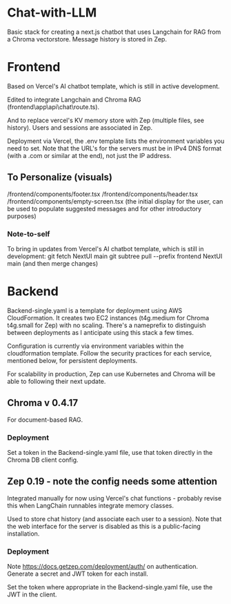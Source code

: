 # Chat-with-LLM
Basic stack for creating a next.js chatbot that uses Langchain for RAG from a Chroma vectorstore. Message history is stored in Zep.

# Frontend

Based on Vercel's AI chatbot template, which is still in active development. 

Edited to integrate Langchain and Chroma RAG (frontend\app\api\chat\route.ts).

And to replace vercel's KV memory store with Zep (multiple files, see history). Users and sessions are associated in Zep.

Deployment via Vercel, the .env template lists the environment variables you need to set. Note that the URL's for the servers must be in IPv4 DNS format (with a .com or similar at the end), not just the IP address.

## To Personalize (visuals)
/frontend/components/footer.tsx
/frontend/components/header.tsx
/frontend/components/empty-screen.tsx (the initial display for the user, can be used to populate suggested messages and for other introductory purposes)


### Note-to-self
To bring in updates from Vercel's AI chatbot template, which is still in development:
git fetch NextUI main
git subtree pull --prefix frontend NextUI main
(and then merge changes)

# Backend
Backend-single.yaml is a template for deployment using AWS CloudFormation. It creates two EC2 instances (t4g.medium for Chroma t4g.small for Zep) with no scaling. There's a nameprefix to distinguish between deployments as I anticipate using this stack a few times.

Configuration is currently via environment variables within the cloudformation template. Follow the security practices for each service, mentioned below, for persistent deployments.

For scalability in production, Zep can use Kubernetes and Chroma will be able to following their next update.

## Chroma v 0.4.17
For document-based RAG.

### Deployment
Set a token in the Backend-single.yaml file, use that token directly in the Chroma DB client config.

## Zep 0.19 - note the config needs some attention 
Integrated manually for now using Vercel's chat functions - probably revise this when LangChain runnables integrate memory classes. 

Used to store chat history (and associate each user to a session). Note that the web interface for the server is disabled as this is a public-facing installation.

### Deployment
Note https://docs.getzep.com/deployment/auth/ on authentication. Generate a secret and JWT token for each install.

Set the token where appropriate in the Backend-single.yaml file, use the JWT in the client.